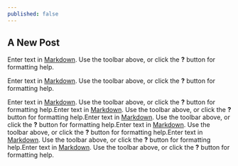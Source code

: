 ```yaml
---
published: false
---
```


## A New Post

Enter text in [Markdown](http://daringfireball.net/projects/markdown/). Use the toolbar above, or click the **?** button for formatting help.



Enter text in [Markdown](http://daringfireball.net/projects/markdown/). Use the toolbar above, or click the **?** button for formatting help.  


Enter text in [Markdown](http://daringfireball.net/projects/markdown/). Use the toolbar above, or click the **?** button for formatting help.Enter text in [Markdown](http://daringfireball.net/projects/markdown/). Use the toolbar above, or click the **?** button for formatting help.Enter text in [Markdown](http://daringfireball.net/projects/markdown/). Use the toolbar above, or click the **?** button for formatting help.Enter text in [Markdown](http://daringfireball.net/projects/markdown/). Use the toolbar above, or click the **?** button for formatting help.Enter text in [Markdown](http://daringfireball.net/projects/markdown/). Use the toolbar above, or click the **?** button for formatting help.Enter text in [Markdown](http://daringfireball.net/projects/markdown/). Use the toolbar above, or click the **?** button for formatting help.
